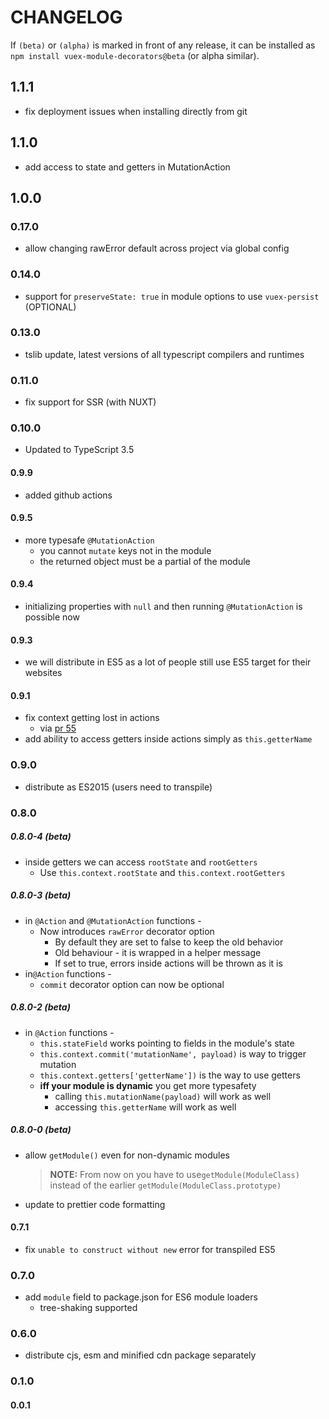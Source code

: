 # CHANGELOG

If `(beta)` or `(alpha)` is marked in front of any release, it can be
installed as `npm install vuex-module-decorators@beta` (or alpha similar).

## 1.1.1
- fix deployment issues when installing directly from git

## 1.1.0
- add access to state and getters in MutationAction

## 1.0.0

### 0.17.0 

- allow changing rawError default across project via global config

### 0.14.0

- support for `preserveState: true` in module options to use `vuex-persist` (OPTIONAL)

### 0.13.0

- tslib update, latest versions of all typescript compilers and runtimes

### 0.11.0

- fix support for SSR (with NUXT)

### 0.10.0

- Updated to TypeScript 3.5

#### 0.9.9

- added github actions

#### 0.9.5

- more typesafe `@MutationAction`
  - you cannot `mutate` keys not in the module
  - the returned object must be a partial of the module

#### 0.9.4

- initializing properties with `null` and then running `@MutationAction` is possible now

#### 0.9.3

- we will distribute in ES5 as a lot of people still use ES5 target for their websites

#### 0.9.1

- fix context getting lost in actions
  - via [pr 55](https://github.com/championswimmer/vuex-module-decorators/pull/55)
- add ability to access getters inside actions simply as `this.getterName`

### 0.9.0

- distribute as ES2015 (users need to transpile)

### 0.8.0

##### 0.8.0-4 (beta)

- inside getters we can access `rootState` and `rootGetters`
  - Use `this.context.rootState` and `this.context.rootGetters`

##### 0.8.0-3 (beta)

- in `@Action` and `@MutationAction` functions -
  - Now introduces `rawError` decorator option
    - By default they are set to false to keep the old behavior
    - Old behaviour - it is wrapped in a helper message
    - If set to true, errors inside actions will be thrown as it is
- in`@Action` functions -
  - `commit` decorator option can now be optional

##### 0.8.0-2 (beta)

- in `@Action` functions -
  - `this.stateField` works pointing to fields in the module's state
  - `this.context.commit('mutationName', payload)` is way to trigger mutation
  - `this.context.getters['getterName'])` is the way to use getters
  - **iff your module is dynamic** you get more typesafety
    - calling `this.mutationName(payload)` will work as well
    - accessing `this.getterName` will work as well

##### 0.8.0-0 (beta)

- allow `getModule()` even for non-dynamic modules

  > **NOTE:** From now on you have to use`getModule(ModuleClass)`
  > instead of the earlier `getModule(ModuleClass.prototype)`

- update to prettier code formatting

#### 0.7.1

- fix `unable to construct without new` error for transpiled ES5

### 0.7.0

- add `module` field to package.json for ES6 module loaders
  - tree-shaking supported

### 0.6.0

- distribute cjs, esm and minified cdn package separately

### 0.1.0

#### 0.0.1
